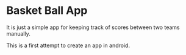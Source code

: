 # Basket Ball App

It is just a simple app for keeping track of scores between two teams manually.

This is a first attempt to create an app in android.
